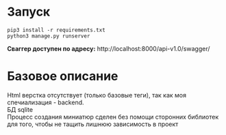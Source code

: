 # Запуск
`pip3 install -r requirements.txt`   
`python3 manage.py runserver`   

**Сваггер доступен по адресу:** http://localhost:8000/api-v1.0/swagger/   

# Базовое описание
Html верстка отсутствует (только базовые теги), так как моя спечиализация - backend.   
БД sqlite   
Процесс создания миниатюр сделен без помощи сторонних библиотек для того, чтобы не тащить лишнюю зависимость в проект 